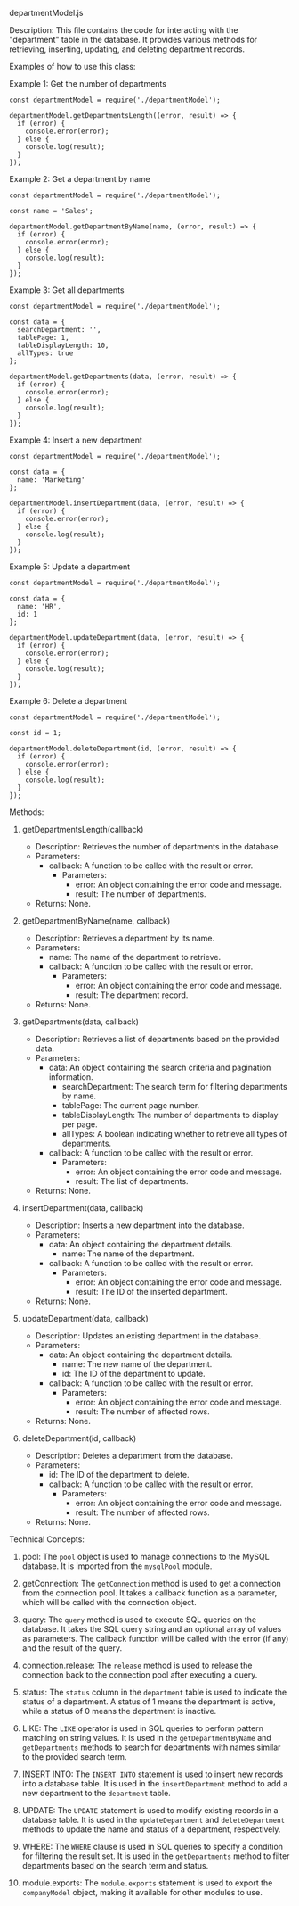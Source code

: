 departmentModel.js

Description:
This file contains the code for interacting with the "department" table in the database. It provides various methods for retrieving, inserting, updating, and deleting department records.

Examples of how to use this class:

Example 1: Get the number of departments
```
const departmentModel = require('./departmentModel');

departmentModel.getDepartmentsLength((error, result) => {
  if (error) {
    console.error(error);
  } else {
    console.log(result);
  }
});
```

Example 2: Get a department by name
```
const departmentModel = require('./departmentModel');

const name = 'Sales';

departmentModel.getDepartmentByName(name, (error, result) => {
  if (error) {
    console.error(error);
  } else {
    console.log(result);
  }
});
```

Example 3: Get all departments
```
const departmentModel = require('./departmentModel');

const data = {
  searchDepartment: '',
  tablePage: 1,
  tableDisplayLength: 10,
  allTypes: true
};

departmentModel.getDepartments(data, (error, result) => {
  if (error) {
    console.error(error);
  } else {
    console.log(result);
  }
});
```

Example 4: Insert a new department
```
const departmentModel = require('./departmentModel');

const data = {
  name: 'Marketing'
};

departmentModel.insertDepartment(data, (error, result) => {
  if (error) {
    console.error(error);
  } else {
    console.log(result);
  }
});
```

Example 5: Update a department
```
const departmentModel = require('./departmentModel');

const data = {
  name: 'HR',
  id: 1
};

departmentModel.updateDepartment(data, (error, result) => {
  if (error) {
    console.error(error);
  } else {
    console.log(result);
  }
});
```

Example 6: Delete a department
```
const departmentModel = require('./departmentModel');

const id = 1;

departmentModel.deleteDepartment(id, (error, result) => {
  if (error) {
    console.error(error);
  } else {
    console.log(result);
  }
});
```

Methods:

1. getDepartmentsLength(callback)
   - Description: Retrieves the number of departments in the database.
   - Parameters:
     - callback: A function to be called with the result or error.
       - Parameters:
         - error: An object containing the error code and message.
         - result: The number of departments.
   - Returns: None.

2. getDepartmentByName(name, callback)
   - Description: Retrieves a department by its name.
   - Parameters:
     - name: The name of the department to retrieve.
     - callback: A function to be called with the result or error.
       - Parameters:
         - error: An object containing the error code and message.
         - result: The department record.
   - Returns: None.

3. getDepartments(data, callback)
   - Description: Retrieves a list of departments based on the provided data.
   - Parameters:
     - data: An object containing the search criteria and pagination information.
       - searchDepartment: The search term for filtering departments by name.
       - tablePage: The current page number.
       - tableDisplayLength: The number of departments to display per page.
       - allTypes: A boolean indicating whether to retrieve all types of departments.
     - callback: A function to be called with the result or error.
       - Parameters:
         - error: An object containing the error code and message.
         - result: The list of departments.
   - Returns: None.

4. insertDepartment(data, callback)
   - Description: Inserts a new department into the database.
   - Parameters:
     - data: An object containing the department details.
       - name: The name of the department.
     - callback: A function to be called with the result or error.
       - Parameters:
         - error: An object containing the error code and message.
         - result: The ID of the inserted department.
   - Returns: None.

5. updateDepartment(data, callback)
   - Description: Updates an existing department in the database.
   - Parameters:
     - data: An object containing the department details.
       - name: The new name of the department.
       - id: The ID of the department to update.
     - callback: A function to be called with the result or error.
       - Parameters:
         - error: An object containing the error code and message.
         - result: The number of affected rows.
   - Returns: None.

6. deleteDepartment(id, callback)
   - Description: Deletes a department from the database.
   - Parameters:
     - id: The ID of the department to delete.
     - callback: A function to be called with the result or error.
       - Parameters:
         - error: An object containing the error code and message.
         - result: The number of affected rows.
   - Returns: None.

Technical Concepts:

1. pool: The `pool` object is used to manage connections to the MySQL database. It is imported from the `mysqlPool` module.

2. getConnection: The `getConnection` method is used to get a connection from the connection pool. It takes a callback function as a parameter, which will be called with the connection object.

3. query: The `query` method is used to execute SQL queries on the database. It takes the SQL query string and an optional array of values as parameters. The callback function will be called with the error (if any) and the result of the query.

4. connection.release: The `release` method is used to release the connection back to the connection pool after executing a query.

5. status: The `status` column in the `department` table is used to indicate the status of a department. A status of 1 means the department is active, while a status of 0 means the department is inactive.

6. LIKE: The `LIKE` operator is used in SQL queries to perform pattern matching on string values. It is used in the `getDepartmentByName` and `getDepartments` methods to search for departments with names similar to the provided search term.

7. INSERT INTO: The `INSERT INTO` statement is used to insert new records into a database table. It is used in the `insertDepartment` method to add a new department to the `department` table.

8. UPDATE: The `UPDATE` statement is used to modify existing records in a database table. It is used in the `updateDepartment` and `deleteDepartment` methods to update the name and status of a department, respectively.

9. WHERE: The `WHERE` clause is used in SQL queries to specify a condition for filtering the result set. It is used in the `getDepartments` method to filter departments based on the search term and status.

10. module.exports: The `module.exports` statement is used to export the `companyModel` object, making it available for other modules to use.